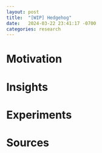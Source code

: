 ```yaml
---
layout: post
title:  "[WIP] Hedgehog"
date:   2024-03-22 23:41:17 -0700
categories: research 
---
```


# Motivation

# Insights

# Experiments

# Sources
